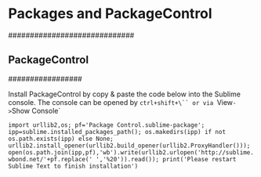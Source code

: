 # Packages and PackageControl
#############################

## PackageControl
#################

Install PackageControl by copy & paste the code below into the Sublime console.
The console can be opened by `ctrl+shift+\`` or via `View` -> `Show Console`

`import urllib2,os; pf='Package Control.sublime-package'; ipp=sublime.installed_packages_path(); os.makedirs(ipp) if not os.path.exists(ipp) else None; urllib2.install_opener(urllib2.build_opener(urllib2.ProxyHandler())); open(os.path.join(ipp,pf),'wb').write(urllib2.urlopen('http://sublime.wbond.net/'+pf.replace(' ','%20')).read()); print('Please restart Sublime Text to finish installation')`